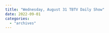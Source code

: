 ```yaml
---
title: "Wednesday, August 31 TBTV Daily Show"
date: 2022-09-01
categories: 
  - "archives"
---
```



